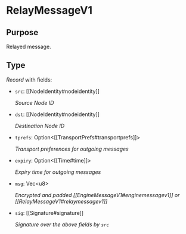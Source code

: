 # RelayMessageV1

## Purpose

<!-- --8<-- [start:purpose] -->
Relayed message.
<!-- --8<-- [end:purpose] -->

## Type

<!-- --8<-- [start:type] -->
<div class="type" markdown>

*Record* with fields:

- `src`: [[NodeIdentity#nodeidentity]]

  *Source Node ID*

- `dst`: [[NodeIdentity#nodeidentity]]

  *Destination Node ID*

- `tprefs`: Option\<[[TransportPrefs#transportprefs]]\>

  *Transport preferences for outgoing messages*

- `expiry`: Option\<[[Time#time]]\>

  *Expiry time for outgoing messages*

- `msg`: Vec\<u8\>

  *Encrypted and padded [[EngineMessageV1#enginemessagev1]] or [[RelayMessageV1#relaymessagev1]]*

- `sig`: [[Signature#signature]]

  *Signature over the above fields by `src`*

</div>
<!-- --8<-- [end:type] -->
